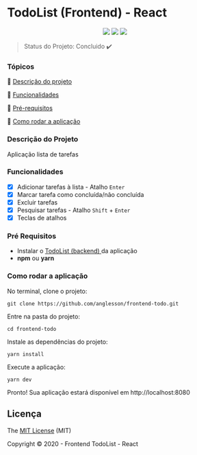# TodoList (Frontend) - React
<p align="center">
  <img src="https://img.shields.io/static/v1?label=react&message=framework&color=blue&style=for-the-badge&logo=REACT"/>
  <img src="http://img.shields.io/static/v1?label=License&message=MIT&color=green&style=for-the-badge"/>
   <img src="http://img.shields.io/static/v1?label=STATUS&message=CONCLUIDO&color=GREEN&style=for-the-badge"/>
</p>

> Status do Projeto: Concluido :heavy_check_mark:

### Tópicos

:small_blue_diamond: [Descrição do projeto](#descrição-do-projeto)

:small_blue_diamond: [Funcionalidades](#funcionalidades)

:small_blue_diamond: [Pré-requisitos](#pré-requisitos)

:small_blue_diamond: [Como rodar a aplicação](#como-rodar-a-aplicação)

### Descrição do Projeto

<p align="justify">
  Aplicação lista de tarefas 
</p>

### Funcionalidades

- [x] Adicionar tarefas à lista - Atalho `Enter`
- [x] Marcar tarefa como concluída/não concluída
- [x] Excluir tarefas
- [x] Pesquisar tarefas - Atalho `Shift` + `Enter`
- [x] Teclas de atalhos

### Pré Requisitos

* Instalar o <a href="https://github.com/anglesson/backend"> TodoList (backend) </a> da aplicação
* **npm** ou **yarn**


### Como rodar a aplicação

No terminal, clone o projeto:
```
git clone https://github.com/anglesson/frontend-todo.git
```

Entre na pasta do projeto:
```
cd frontend-todo
```

Instale as dependências do projeto:
```
yarn install
```

Execute a aplicação:
```
yarn dev
```
Pronto! Sua aplicação estará disponível em http://localhost:8080

## Licença 

The [MIT License]() (MIT)

Copyright :copyright: 2020 - Frontend TodoList - React